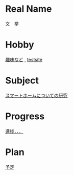 # Real Name
文　挙
# Hobby
[趣味など](http://wen.mki.biz/wordpress/)
,
[testsite](wen.mki.biz)
# Subject
[スマートホームについての研究](https://github.com/itis360664951/SmartHome)
# Progress
[進捗．．．](https://github.com/itis360664951/SmartHome/blob/master/Progress2017.md)
# Plan
[予定](https://github.com/itis360664951/SmartHome/blob/master/plan2017.md)
